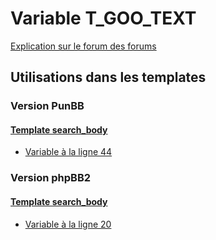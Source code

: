 # Variable T_GOO_TEXT
[Explication sur le forum des forums](http://forum.forumactif.com/t294113-listing-des-variables#T_GOO_TEXT)
## Utilisations dans les templates
### Version PunBB
#### [Template search_body](punbb/search_body.md)
* [Variable à la ligne 44](../punbb/search_body.tpl#L44)
### Version phpBB2
#### [Template search_body](subsilver/search_body.md)
* [Variable à la ligne 20](../subsilver/search_body.tpl#L20)